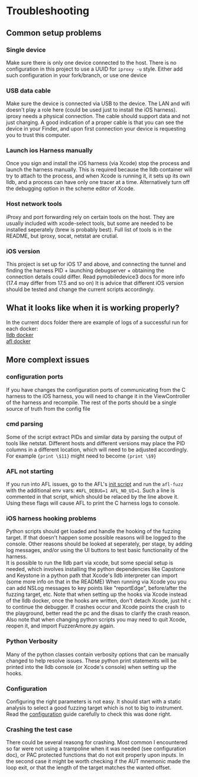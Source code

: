 # Troubleshooting

## Common setup problems
### Single device
Make sure there is only one device connected to the host. There is no configuration in this project to use a UUID for ```iproxy -u``` style. Either add such configuration in your fork/branch, or use one device

### USB data cable
Make sure the device is connected via USB to the device. The LAN and wifi doesn't play a role here (could be used just to install the iOS harness). iproxy needs a physical connection. The cable should support data and not just charging. A good indication of a proper cable is that you can see the device in your Finder, and upon first connection your device is requesting you to trust this computer.

### Launch ios Harness manually
Once you sign and install the iOS harness (via Xcode) stop the process and launch the harness manually. This is required because the lldb container will try to attach to the process, and when Xcode is running it, it sets up its own lldb, and a process can have only one tracer at a time. Alternatively turn off the debugging option in the scheme editor of Xcode.

### Host network tools
iProxy and port forwarding rely on certain tools on the host. They are usually included with xcode-select tools, but some are needed to be installed seperately (brew is probably best). Full list of tools is in the README, but iproxy, socat, netstat are crutial.

### iOS version
This project is set up for iOS 17 and above, and connecting the tunnel and finding the harness PID + launching debugserver + obtaining the connection details could differ. Read pymobiledevice3 docs for more info (17.4 may differ from 17.5 and so on)
It is advice that different iOS version should be tested and change the current scripts accordingly.


## What it looks like when it is working properly?
In the current docs folder there are example of logs of a successful run for each docker:   
[lldb docker](./successful_logs_of_lldb_docker.txt)   
[afl docker](./successful_logs_of_afl_docker.txt)   


## More complext issues
### configuration ports
If you have changes the configuration ports of communicating from the C harness to the iOS harness, you will need to change it in the ViewController of the harness and recompile. The rest of the ports should be a single source of truth from the config file

### cmd parsing
Some of the script extract PIDs and similar data by parsing the output of tools like netstat. Different hosts and different versions may place the PID columns in a different location, which will need to be adjusted accordingly. For example ```{print \$11}``` might need to become ```{print \$9}```

### AFL not starting
If you run into AFL issues, go to the AFL's [init script](../afl_docker/env/init) and run the ```afl-fuzz``` with the additional env vars: ```#AFL_DEBUG=1 AFL_NO_UI=1```. Such a line is commented in that script, which should be relaced by the line above it. Using these flags will cause AFL to print the C harness logs to console.


### iOS harness hooking problems
Python scripts should get loaded and handle the hooking of the fuzzing target. If that doesn't happen some possible reasons will be logged to the console. Other reasons should be looked at seperately, per stage, by adding log messages, and/or using the UI buttons to test basic functionality of the harness.   
It is possible to run the lldb part via xcode, but some special setup is needed, which involves installing the python dependencies like Capstone and Keystone in a python path that Xcode's lldb interpreter can import (some more info on that in the README)
When running via Xcode you you can add NSLog messages to key points like "reportEdge", before/after the fuzzing target, etc.
Note that when setting up the hooks via Xcode instead of the lldb docker, once the hooks are written, don't detach Xcode, just hit ```c``` to continue the debugger. If crashes occur and Xcode points the crash to the playground, better read the pc and the disas to clarify the crash reason.
Also note that when changing python scripts you may need to quit Xcode, reopen it, and import FuzzerAmore.py again.


### Python Verbosity
Many of the python classes contain verbosity options that can be manually changed to help resolve issues. These python print statements will be printed into the lldb console (or Xcode's console) when setting up the hooks.


### Configuration
Configuring the right parameters is not easy. It should start with a static analysis to select a good fuzzing target which is not to big to instrument. Read the [configuration](./configingAFuzzingTarget.md) guide carefully to check this was done right.

### Crashing the test case
There could be several reasong for crashing. Most common I encountered so far were not using a trampoline when it was needed (see configuration doc), or PAC protected functions that do not exit properly upon inputs. In the second case it might be worth checking if the AUT mnemonic made the loop exit, or that the length of the target matches the wanted offset.
